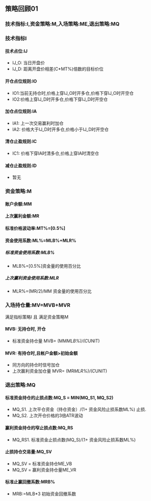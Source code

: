 ## 策略回顾01

### 技术指标:I,资金策略:M,入场策略:ME,退出策略:MQ

### 技术指标I

#### 技术点位:IJ

+ IJ_O: 当日开盘价
+ IJ_D: 距离开盘价相差(C*MT%)倍数的目标价位

#### 开仓点位规则:IO

* IO1:当前无持仓时,价格上穿IJ_O时开多仓,价格下穿IJ_O时开空仓
* IO2:价格上穿IJ_D时开多仓,价格下穿IJ_D时开空仓

#### 加仓点位规则:IA

* IA1: 上一次交易赢利时加仓
* IA2: 价格大于IJ_D时开多仓,价格小于IJ_D时开空仓

#### 清仓止盈规则:IC

* IC1: 价格下穿IA时清多仓,价格上穿IA时清空仓

#### 减仓止盈规则:ID

* 暂无

### 资金策略:M

#### 账户余额:MM

#### 上次赢利金额:MR

#### 标准价格波动率:MT%=[0.5%]

#### 资金使用系数:ML%=MLB%+MLR%

##### 标准资金使用系数:MLB%

* MLB%=[0.5%]资金量的使用百分比

##### 上次赢利资金使用系数:MLR

* MLR%=(MR/2)/MM 资金量的使用百分比


### 入场持仓量:MV=MVB+MVR

满足指标策略I 且 满足资金策略M

#### MVB: 无持仓时, 开仓

* 标准资金持仓量 MVB= (MM*MLB%)/(C*UNIT)

#### MVR: 有持仓时,且帐户金额>初始金额

* 同方向的持仓时信号加仓
* 上次赢利资金加仓量 MVR= (MR*MLR%)/(C*UNIT)

### 退出策略:MQ

#### 标准资金持仓的止损点数:MQ_S = MIN(MQ_S1, MQ_S2)

* MQ_S1. 上次平仓资金（持仓资金）/(1+ 资金风险止损系数ML%) 止损.
* MQ_S2. 上次开仓价格的3倍ATR波动

#### 赢利资金持仓的窄止损点数:MQ_RS

* MQ_RS1. 标准资金止损点数(MQ_S)/(1+ 资金风险止损系数ML%)

#### 止损持仓交易量:MQ_SV

* MQ_SV = 标准资金持仓ME_VB
* MQ_SV = 赢利资金持仓量ME_VR

#### 标准止赢回撤系数:MRB%

* MRB:=MLB*3 初始资金回撤系数



